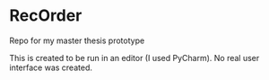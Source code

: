 # RecOrder
Repo for my master thesis prototype

This is created to be run in an editor (I used PyCharm). 
No real user interface was created.
